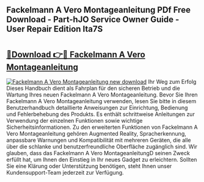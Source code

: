 ## Fackelmann A Vero Montageanleitung PDf Free Download - Part-hJO Service Owner Guide - User Repair Edition Ita7S

# <h2><a href="http://df6xe7.blite.top/?on=Fackelmann+A+Vero+Montageanleitung">🔗Download 👉🔴 Fackelmann A Vero Montageanleitung</a></h2>

[![Fackelmann A Vero Montageanleitung new download](https://i.imgur.com/lujVjoI.png)](http://df6xe7.blite.top/?on=Fackelmann+A+Vero+Montageanleitung)
Ihr Weg zum Erfolg Dieses Handbuch dient als Fahrplan für den sicheren Betrieb und die Wartung Ihres neuen Fackelmann A Vero Montageanleitung. Bevor Sie Ihren Fackelmann A Vero Montageanleitung verwenden, lesen Sie bitte in diesem Benutzerhandbuch detaillierte Anweisungen zur Einrichtung, Bedienung und Fehlerbehebung des Produkts. Es enthält schrittweise Anleitungen zur Verwendung der einzelnen Funktionen sowie wichtige Sicherheitsinformationen. Zu den erweiterten Funktionen von Fackelmann A Vero Montageanleitung gehören Augmented Reality, Spracherkennung, anpassbare Warnungen und Kompatibilität mit mehreren Geräten, die alle über die schlanke und benutzerfreundliche Oberfläche zugänglich sind. Wir glauben, dass das Fackelmann A Vero MontageanleitungD seinen Zweck erfüllt hat, um Ihnen den Einstieg in Ihr neues Gadget zu erleichtern. Sollten Sie eine Klärung oder Unterstützung benötigen, steht Ihnen unser Kundensupport-Team jederzeit zur Verfügung.

